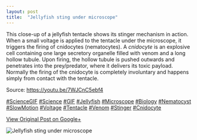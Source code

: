 ```yaml
---
layout: post
title:  "Jellyfish sting under microscope"
---
```


This close-up of a jellyfish tentacle shows its stinger mechanism in action.
When a small voltage is applied to the tentacle under the microscope, it
triggers the firing of cnidocytes (nematocytes). A _cnidocyte_ is an explosive
cell containing one large secretory organelle filled with venom and a long
hollow tubule. Upon firing, the hollow tubule is pushed outwards and
penetrates into the prey/predator, where it delivers its toxic payload.
Normally the firing of the cnidocyte is completely involuntary and happens
simply from contact with the tentacle.  
  
Source: <https://youtu.be/7WJCnC5ebf4>  
  
[#ScienceGIF](https://plus.google.com/s/%23ScienceGIF/posts)
[#Science](https://plus.google.com/s/%23Science/posts)
[#GIF](https://plus.google.com/s/%23GIF/posts)
[#Jellyfish](https://plus.google.com/s/%23Jellyfish/posts)
[#Microscope](https://plus.google.com/s/%23Microscope/posts)
[#Biology](https://plus.google.com/s/%23Biology/posts)
[#Nematocyst](https://plus.google.com/s/%23Nematocyst/posts)
[#SlowMotion](https://plus.google.com/s/%23SlowMotion/posts)
[#Voltage](https://plus.google.com/s/%23Voltage/posts)
[#Tentacle](https://plus.google.com/s/%23Tentacle/posts)
[#Venom](https://plus.google.com/s/%23Venom/posts)
[#Stinger](https://plus.google.com/s/%23Stinger/posts)
[#Cnidocyte](https://plus.google.com/s/%23Cnidocyte/posts)

[View Original Post on Google+](https://plus.google.com/+ColinSullender/posts/Tpujq6XtVsF)

![Jellyfish sting under microscope](/assets/img/2015-09-16-Jellyfish-sting-under-microscope.gif)
